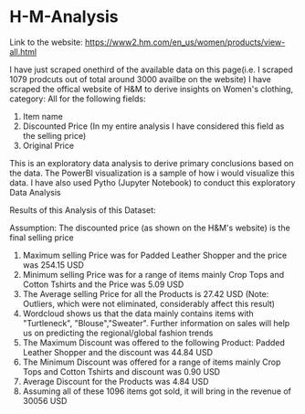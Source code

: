 # H-M-Analysis

Link to the website: https://www2.hm.com/en_us/women/products/view-all.html

I have just scraped onethird of the available data on this page(i.e. I scraped 1079 prodcuts out of total around 3000 availbe on the website)
I have scraped the offical website of H&M to derive insights on Women's clothing, category: All for the following fields:
1. Item name
2. Discounted Price (In my entire analysis I have considered this field as the selling price)
3. Original Price

This is an exploratory data analysis to derive primary conclusions based on the data.
The PowerBI visualization is a sample of how i would visualize this data.
I have also used Pytho (Jupyter Notebook) to conduct this exploratory Data Analysis


Results of this Analysis of this Dataset:

Assumption: The discounted price (as shown on the H&M's website) is the final selling price
1. Maximum selling Price was for Padded Leather Shopper and the price was 254.15 USD
2. Minimum selling Price was for a range of items mainly Crop Tops and Cotton Tshirts and the Price was 5.09 USD
3. The Average selling Price for all the Products is 27.42 USD (Note: Outliers, which were not eliminated, considerably affect this result)
4. Wordcloud shows us that the data mainly contains items with "Turtleneck", "Blouse","Sweater". Further information on sales will help us on predicting the regional/global fashion trends
5. The Maximum Discount was offered to the following Product: Padded Leather Shopper and the discount was 44.84 USD
6. The Minimum Discount was offered for a range of items mainly Crop Tops and Cotton Tshirts and discount was 0.90 USD
7. Average Discount for the Products was 4.84 USD
8. Assuming all of these 1096 items got sold, it will bring in the revenue of 30056 USD
